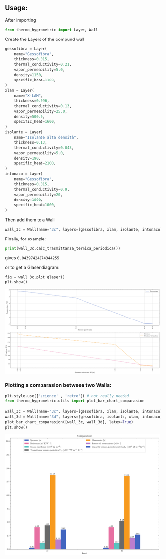 ## Usage:
After importing
```python
from thermo_hygrometric import Layer, Wall
```

Create the Layers of the compund wall
```python
gessofibra = Layer(
    name="Gessofibra",
    thickness=0.015,
    thermal_conductivity=0.21,
    vapor_permeability=5.0,
    density=1150,
    specific_heat=1100,
)
xlam = Layer(
    name="X-LAM",
    thickness=0.096,
    thermal_conductivity=0.13,
    vapor_permeability=25.0,
    density=500.0,
    specific_heat=1600,
)
isolante = Layer(
    name="Isolante alta densità",
    thickness=0.13,
    thermal_conductivity=0.043,
    vapor_permeability=5.0,
    density=190,
    specific_heat=2100,
)
intonaco = Layer(
    name="Gessofibra",
    thickness=0.015,
    thermal_conductivity=0.9,
    vapor_permeability=20,
    density=1800,
    specific_heat=1000,
)
```
Then add them to a Wall 
```python
wall_3c = Wall(name="3c", layers=[gessofibra, xlam, isolante, intonaco])
```
Finally, for example:
```python
print(wall_3c.calc_trasmittanza_termica_periodica())
```
gives `0.04397424174344255`

or to get a Glaser diagram:
```python
fig = wall_3c.plot_glaser()
plt.show()
```
<img src="examples/my-bachelor-thesis/github_Glaser_wall_3c.png" alt="glaser" width="500"/>


### Plotting a comparasion between two Walls:
```python
plt.style.use(['science' , 'retro']) # not really needed
from thermo_hygrometric.utils import plot_bar_chart_comparasion

wall_3c = Wall(name="3c", layers=[gessofibra, xlam, isolante, intonaco])
wall_3d = Wall(name="3d", layers=[gessofibra, isolante, xlam, intonaco])
plot_bar_chart_comparasion([wall_3c, wall_3d], latex=True)
plt.show()
```
<img src="examples/my-bachelor-thesis/github_bar_chart_comparasion.png" alt="glaser" width="500"/>
